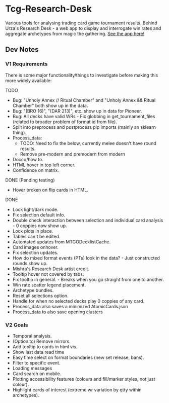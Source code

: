 # Tcg-Research-Desk
Various tools for analysing trading card game tournament results. 
Behind Urza's Research Desk - a web app to display and interrogate win rates and aggregate archetypes from magic the gathering.
[See the app here!](https://arckaynine.github.io/Urzas-Research-Desk/)

## Dev Notes

### V1 Requirements
There is some major functionality/things to investigate before making this more widely available:

TODO
- Bug: "Unholy Annex // Ritual Chamber" and "Unholy Annex && Ritual Chamber" both show up in the data.
- Bug: "(BRO 16)", "(DAR 213)", etc. show up in data for Pioneer.
- Bug: All decks have valid WRs - Fix globbing in get_tournament_files (related to broader problem of format id from file).
- Split into preprocess and postprocess pip imports (mainly an sklearn thing).
- Process_data:
    - TODO: Need to fix the below, currently melee doesn't have round results.
    - Remove pre-modern and premodern from modern
- Docco/how to.
- HTML hover in top left corner.
- Confidence on matrix.

DONE (Pending testing)
- Hover broken on flip cards in HTML.

DONE
- Lock light/dark mode.
- Fix selection default info.
- Double check interaction between selection and individual card analysis - 0 coppies now show up.
- Lock plots in place.
- Tables can't be edited.
- Automated updates from MTGODecklistCache.
- Card images onhover.
- Fix selection updates.
- How do mixed format events (PTs) look in the data? - Just constructed rounds show up.
- Mishra's Research Desk artist credit.
- Tooltip hover not covered by tabs.
- Fix tooltip in general. - Breaks when you go straight from one to another.
- Win rate scatter legend placement.
- Archetype bundles.
- Reset all selections option.
- Handle for when no selected decks play 0 coppies of any card.
- Process_data also saves a minimized AtomicCards.json
- Process_data to also save opening clusters

### V2 Goals
- Temporal analysis.
- (Option to) Remove mirrors.
- Add tooltip to cards in html vis.
- Show last data read time
- Easy time select on format boundaries (new set release, bans).
- Filter to specific event.
- Loading messages
- Card search on mobile.
- Plotting accessibility features (colours and fill/marker styles, not just colour).
- Highlight cards of interest (extreme wr variation by qtty within archetypes).